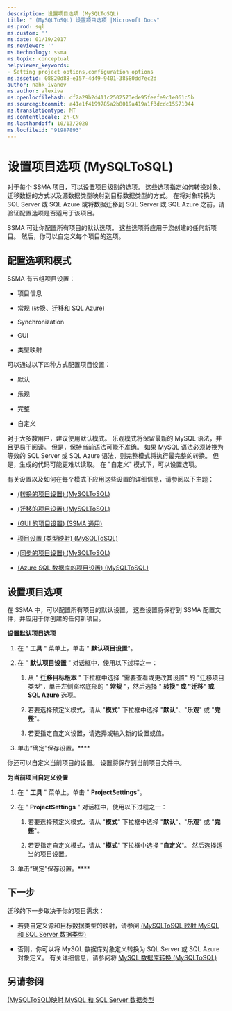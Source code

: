 ```yaml
---
description: 设置项目选项 (MySQLToSQL)
title: " (MySQLToSQL) 设置项目选项 |Microsoft Docs"
ms.prod: sql
ms.custom: ''
ms.date: 01/19/2017
ms.reviewer: ''
ms.technology: ssma
ms.topic: conceptual
helpviewer_keywords:
- Setting project options,configuration options
ms.assetid: 08820d88-e157-4d49-9401-38580dd7ec2d
author: nahk-ivanov
ms.author: alexiva
ms.openlocfilehash: df2a29b2d411c2502573ede95feefe9c1e061c5b
ms.sourcegitcommit: a41e1f4199785a2b8019a419a1f3dcdc15571044
ms.translationtype: MT
ms.contentlocale: zh-CN
ms.lasthandoff: 10/13/2020
ms.locfileid: "91987893"
---
```

# <a name="setting-project-options-mysqltosql"></a>设置项目选项 (MySQLToSQL)
对于每个 SSMA 项目，可以设置项目级别的选项。 这些选项指定如何转换对象、迁移数据的方式以及源数据类型映射到目标数据类型的方式。  在将对象转换为 SQL Server 或 SQL Azure 或将数据迁移到 SQL Server 或 SQL Azure 之前，请验证配置选项是否适用于该项目。  
  
SSMA 可让你配置所有项目的默认选项。 这些选项将应用于您创建的任何新项目。 然后，你可以自定义每个项目的选项。  
  
## <a name="configuration-options-and-modes"></a>配置选项和模式  
SSMA 有五组项目设置：  
  
-   项目信息  
  
-   常规 (转换、迁移和 SQL Azure)   
  
-   Synchronization  
  
-   GUI  
  
-   类型映射  
  
可以通过以下四种方式配置项目设置：  
  
-   默认  
  
-   乐观  
  
-   完整  
  
-   自定义  
  
对于大多数用户，建议使用默认模式。 乐观模式将保留最新的 MySQL 语法，并且更易于阅读。 但是，保持当前语法可能不准确。 如果 MySQL 语法必须转换为等效的 SQL Server 或 SQL Azure 语法，则完整模式将执行最完整的转换。 但是，生成的代码可能更难以读取。 在 "自定义" 模式下，可以设置选项。  
  
有关设置以及如何在每个模式下应用这些设置的详细信息，请参阅以下主题：  
  
-   [&#40;转换的项目设置&#41; &#40;MySQLToSQL&#41;](../../ssma/mysql/project-settings-conversion-mysqltosql.md)  
  
-   [&#40;迁移的项目设置&#41; &#40;MySQLToSQL&#41;](../../ssma/mysql/project-settings-migration-mysqltosql.md)  
  
-   [ (GUI 的项目设置)  (SSMA 通用) ](../sybase/project-settings-gui-sybasetosql.md)  
  
-   [项目设置 &#40;类型映射&#41; &#40;MySQLToSQL&#41;](../../ssma/mysql/project-settings-type-mapping-mysqltosql.md)  
  
-   [&#40;同步的项目设置&#41; &#40;MySQLToSQL&#41;](../../ssma/mysql/project-settings-synchronization-mysqltosql.md)  
  
-   [&#40;Azure SQL 数据库的项目设置&#41; &#40;MySQLToSQL&#41;](../../ssma/mysql/project-settings-azure-sql-db-mysqltosql.md)  
  
## <a name="setting-project-options"></a>设置项目选项  
在 SSMA 中，可以配置所有项目的默认设置。 这些设置将保存到 SSMA 配置文件，并应用于你创建的任何新项目。  
  
**设置默认项目选项**  
  
1.  在 " **工具** " 菜单上，单击 " **默认项目设置**"。  
  
2.  在 " **默认项目设置** " 对话框中，使用以下过程之一：  
  
    1.  从 " **迁移目标版本** " 下拉框中选择 "需要查看或更改其设置" 的 "迁移项目类型"，单击左侧窗格底部的 " **常规** "，然后选择 " **转换" 或 "迁移" 或 SQL Azure** 选项。  
  
    2.  若要选择预定义模式，请从 "**模式**" 下拉框中选择 "**默认**"、"**乐观**" 或 "**完整**"。  
  
    3.  若要指定自定义设置，请选择或输入新的设置或值。  
  
3.  单击“确定”保存设置。****  
  
你还可以自定义当前项目的设置。 设置将保存到当前项目文件中。  
  
**为当前项目自定义设置**  
  
1.  在 " **工具** " 菜单上，单击 " **ProjectSettings**"。  
  
2.  在 " **ProjectSettings** " 对话框中，使用以下过程之一：  
  
    1.  若要选择预定义模式，请从 "**模式**" 下拉框中选择 "**默认**"、"**乐观**" 或 "**完整**"。  
  
    2.  若要指定自定义模式，请从 "**模式**" 下拉框中选择 "**自定义**"。 然后选择适当的项目设置。  
  
3.  单击“确定”保存设置。****  
  
## <a name="next-step"></a>下一步  
迁移的下一步取决于你的项目需求：  
  
-   若要自定义源和目标数据类型的映射，请参阅 [&#40;MySQLToSQL 映射 MySQL 和 SQL Server 数据类型&#41;](../../ssma/mysql/mapping-mysql-and-sql-server-data-types-mysqltosql.md)  
  
-   否则，你可以将 MySQL 数据库对象定义转换为 SQL Server 或 SQL Azure 对象定义。 有关详细信息，请参阅将 [MySQL 数据库转换 &#40;MySQLToSQL&#41;](../../ssma/mysql/converting-mysql-databases-mysqltosql.md)  
  
## <a name="see-also"></a>另请参阅  
[&#40;MySQLToSQL&#41;映射 MySQL 和 SQL Server 数据类型 ](../../ssma/mysql/mapping-mysql-and-sql-server-data-types-mysqltosql.md)  
